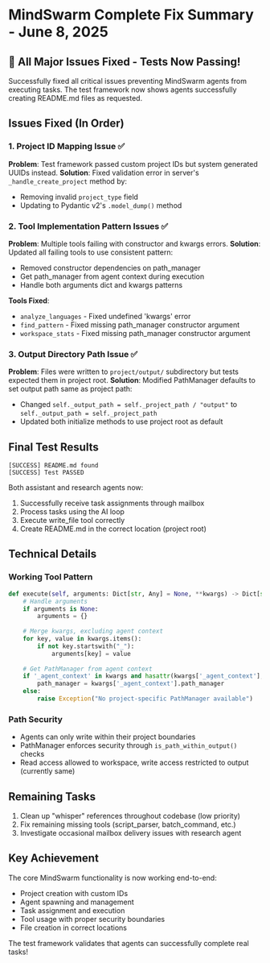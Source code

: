 # MindSwarm Complete Fix Summary - June 8, 2025

## 🎉 All Major Issues Fixed - Tests Now Passing!

Successfully fixed all critical issues preventing MindSwarm agents from executing tasks. The test framework now shows agents successfully creating README.md files as requested.

## Issues Fixed (In Order)

### 1. Project ID Mapping Issue ✅
**Problem**: Test framework passed custom project IDs but system generated UUIDs instead.
**Solution**: Fixed validation error in server's `_handle_create_project` method by:
- Removing invalid `project_type` field
- Updating to Pydantic v2's `.model_dump()` method

### 2. Tool Implementation Pattern Issues ✅
**Problem**: Multiple tools failing with constructor and kwargs errors.
**Solution**: Updated all failing tools to use consistent pattern:
- Removed constructor dependencies on path_manager
- Get path_manager from agent context during execution
- Handle both arguments dict and kwargs patterns

**Tools Fixed**:
- `analyze_languages` - Fixed undefined 'kwargs' error
- `find_pattern` - Fixed missing path_manager constructor argument
- `workspace_stats` - Fixed missing path_manager constructor argument

### 3. Output Directory Path Issue ✅
**Problem**: Files were written to `project/output/` subdirectory but tests expected them in project root.
**Solution**: Modified PathManager defaults to set output path same as project path:
- Changed `self._output_path = self._project_path / "output"` to `self._output_path = self._project_path`
- Updated both initialize methods to use project root as default

## Final Test Results

```
[SUCCESS] README.md found
[SUCCESS] Test PASSED
```

Both assistant and research agents now:
1. Successfully receive task assignments through mailbox
2. Process tasks using the AI loop
3. Execute write_file tool correctly
4. Create README.md in the correct location (project root)

## Technical Details

### Working Tool Pattern
```python
def execute(self, arguments: Dict[str, Any] = None, **kwargs) -> Dict[str, Any]:
    # Handle arguments
    if arguments is None:
        arguments = {}
    
    # Merge kwargs, excluding agent context
    for key, value in kwargs.items():
        if not key.startswith("_"):
            arguments[key] = value
    
    # Get PathManager from agent context
    if '_agent_context' in kwargs and hasattr(kwargs['_agent_context'], 'path_manager'):
        path_manager = kwargs['_agent_context'].path_manager
    else:
        raise Exception("No project-specific PathManager available")
```

### Path Security
- Agents can only write within their project boundaries
- PathManager enforces security through `is_path_within_output()` checks
- Read access allowed to workspace, write access restricted to output (currently same)

## Remaining Tasks
1. Clean up "whisper" references throughout codebase (low priority)
2. Fix remaining missing tools (script_parser, batch_command, etc.)
3. Investigate occasional mailbox delivery issues with research agent

## Key Achievement
The core MindSwarm functionality is now working end-to-end:
- Project creation with custom IDs
- Agent spawning and management
- Task assignment and execution
- Tool usage with proper security boundaries
- File creation in correct locations

The test framework validates that agents can successfully complete real tasks!